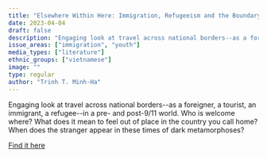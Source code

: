 ```yaml
---
title: "Elsewhere Within Here: Immigration, Refugeeism and the Boundary Event"
date: 2023-04-04
draft: false
description: "Engaging look at travel across national borders--as a foreigner, a tourist, an immigrant, a refugee--in a pre- and post-9/11 world. Who is welcome where? What does it mean to feel out of place in the country you call home? When does the stranger appear in these times of dark metamorphoses?"
issue_areas: ["immigration", "youth"]
media_types: ["literature"]
ethnic_groups: ["vietnamese"]
image: ""
type: regular
author: "Trinh T. Minh-Ha"
---
```


Engaging look at travel across national borders--as a foreigner, a tourist, an immigrant, a refugee--in a pre- and post-9/11 world. Who is welcome where? What does it mean to feel out of place in the country you call home? When does the stranger appear in these times of dark metamorphoses?

[Find it here](https://doi.org/10.1093/jrs/fet012)
